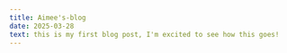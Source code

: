 ```yaml
---
title: Aimee's-blog
date: 2025-03-28
text: this is my first blog post, I'm excited to see how this goes!
---
```

